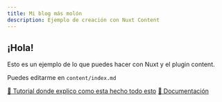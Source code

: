 ```yaml
---
title: Mi blog más molón
description: Ejemplo de creación con Nuxt Content
---
```


## ¡Hola!

Esto es un ejemplo de lo que puedes hacer con Nuxt y el plugin content.

Puedes editarme en <code>content/index.md</code>

[📖 Tutorial donde explico como esta hecho todo esto](!prihttps://www.danielprimoblog)
[📖 Documentación](https://content.nuxtjs.org)
